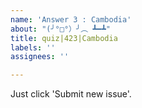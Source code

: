 ```yaml
---
name: 'Answer 3 : Cambodia'
about: "(╯°□°）╯︵ ┻━┻"
title: quiz|423|Cambodia
labels: ''
assignees: ''

---
```


Just click 'Submit new issue'.
